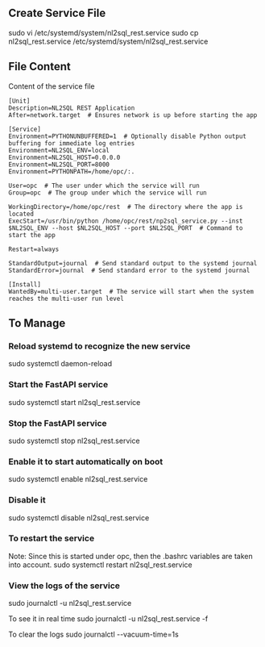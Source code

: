 ## Create Service File
sudo vi /etc/systemd/system/nl2sql_rest.service
sudo cp nl2sql_rest.service /etc/systemd/system/nl2sql_rest.service

## File Content

Content of the service file

```
[Unit]
Description=NL2SQL REST Application
After=network.target  # Ensures network is up before starting the app

[Service]
Environment=PYTHONUNBUFFERED=1  # Optionally disable Python output buffering for immediate log entries
Environment=NL2SQL_ENV=local
Environment=NL2SQL_HOST=0.0.0.0
Environment=NL2SQL_PORT=8000
Environment=PYTHONPATH=/home/opc/:.

User=opc  # The user under which the service will run
Group=opc  # The group under which the service will run

WorkingDirectory=/home/opc/rest  # The directory where the app is located
ExecStart=/usr/bin/python /home/opc/rest/np2sql_service.py --inst $NL2SQL_ENV --host $NL2SQL_HOST --port $NL2SQL_PORT  # Command to start the app

Restart=always

StandardOutput=journal  # Send standard output to the systemd journal
StandardError=journal  # Send standard error to the systemd journal

[Install]
WantedBy=multi-user.target  # The service will start when the system reaches the multi-user run level
```

## To Manage
### Reload systemd to recognize the new service
sudo systemctl daemon-reload

### Start the FastAPI service
sudo systemctl start nl2sql_rest.service

### Stop the FastAPI service
sudo systemctl stop nl2sql_rest.service

### Enable it to start automatically on boot
sudo systemctl enable nl2sql_rest.service

### Disable it
sudo systemctl disable nl2sql_rest.service

### To restart the service
Note: Since this is started under opc, then the .bashrc variables are taken into account.
sudo systemctl restart nl2sql_rest.service

### View the logs of the service
sudo journalctl -u nl2sql_rest.service

To see it in real time
sudo journalctl -u nl2sql_rest.service -f

To clear the logs
sudo journalctl --vacuum-time=1s